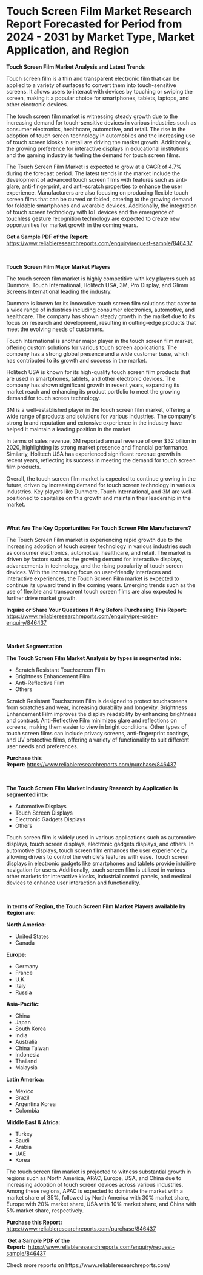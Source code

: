 <p><h1>Touch Screen Film Market Research Report Forecasted for Period from 2024 -  2031 by Market Type, Market Application, and Region</h1></p><p><strong>Touch Screen Film Market Analysis and Latest Trends</strong></p>
<p><p>Touch screen film is a thin and transparent electronic film that can be applied to a variety of surfaces to convert them into touch-sensitive screens. It allows users to interact with devices by touching or swiping the screen, making it a popular choice for smartphones, tablets, laptops, and other electronic devices.</p><p>The touch screen film market is witnessing steady growth due to the increasing demand for touch-sensitive devices in various industries such as consumer electronics, healthcare, automotive, and retail. The rise in the adoption of touch screen technology in automobiles and the increasing use of touch screen kiosks in retail are driving the market growth. Additionally, the growing preference for interactive displays in educational institutions and the gaming industry is fueling the demand for touch screen films.</p><p>The Touch Screen Film Market is expected to grow at a CAGR of 4.7% during the forecast period. The latest trends in the market include the development of advanced touch screen films with features such as anti-glare, anti-fingerprint, and anti-scratch properties to enhance the user experience. Manufacturers are also focusing on producing flexible touch screen films that can be curved or folded, catering to the growing demand for foldable smartphones and wearable devices. Additionally, the integration of touch screen technology with IoT devices and the emergence of touchless gesture recognition technology are expected to create new opportunities for market growth in the coming years.</p></p>
<p><strong>Get a Sample PDF of the Report:&nbsp;</strong> <a href="https://www.reliableresearchreports.com/enquiry/request-sample/846437">https://www.reliableresearchreports.com/enquiry/request-sample/846437</a></p>
<p>&nbsp;</p>
<p><strong>Touch Screen Film Major Market Players</strong></p>
<p><p>The touch screen film market is highly competitive with key players such as Dunmore, Touch International, Holitech USA, 3M, Pro Display, and Glimm Screens International leading the industry. </p><p>Dunmore is known for its innovative touch screen film solutions that cater to a wide range of industries including consumer electronics, automotive, and healthcare. The company has shown steady growth in the market due to its focus on research and development, resulting in cutting-edge products that meet the evolving needs of customers.</p><p>Touch International is another major player in the touch screen film market, offering custom solutions for various touch screen applications. The company has a strong global presence and a wide customer base, which has contributed to its growth and success in the market.</p><p>Holitech USA is known for its high-quality touch screen film products that are used in smartphones, tablets, and other electronic devices. The company has shown significant growth in recent years, expanding its market reach and enhancing its product portfolio to meet the growing demand for touch screen technology.</p><p>3M is a well-established player in the touch screen film market, offering a wide range of products and solutions for various industries. The company's strong brand reputation and extensive experience in the industry have helped it maintain a leading position in the market.</p><p>In terms of sales revenue, 3M reported annual revenue of over $32 billion in 2020, highlighting its strong market presence and financial performance. Similarly, Holitech USA has experienced significant revenue growth in recent years, reflecting its success in meeting the demand for touch screen film products.</p><p>Overall, the touch screen film market is expected to continue growing in the future, driven by increasing demand for touch screen technology in various industries. Key players like Dunmore, Touch International, and 3M are well-positioned to capitalize on this growth and maintain their leadership in the market.</p></p>
<p>&nbsp;</p>
<p><strong>What Are The Key Opportunities For Touch Screen Film Manufacturers?</strong></p>
<p><p>The Touch Screen Film market is experiencing rapid growth due to the increasing adoption of touch screen technology in various industries such as consumer electronics, automotive, healthcare, and retail. The market is driven by factors such as the growing demand for interactive displays, advancements in technology, and the rising popularity of touch screen devices. With the increasing focus on user-friendly interfaces and interactive experiences, the Touch Screen Film market is expected to continue its upward trend in the coming years. Emerging trends such as the use of flexible and transparent touch screen films are also expected to further drive market growth.</p></p>
<p><strong>Inquire or Share Your Questions If Any Before Purchasing This Report:</strong> <a href="https://www.reliableresearchreports.com/enquiry/pre-order-enquiry/846437">https://www.reliableresearchreports.com/enquiry/pre-order-enquiry/846437</a></p>
<p>&nbsp;</p>
<p><strong>Market Segmentation</strong></p>
<p><strong>The Touch Screen Film Market Analysis by types is segmented into:</strong></p>
<p><ul><li>Scratch Resistant Touchscreen Film</li><li>Brightness Enhancement Film</li><li>Anti-Reflective Film</li><li>Others</li></ul></p>
<p><p>Scratch Resistant Touchscreen Film is designed to protect touchscreens from scratches and wear, increasing durability and longevity. Brightness Enhancement Film improves the display readability by enhancing brightness and contrast. Anti-Reflective Film minimizes glare and reflections on screens, making them easier to view in bright conditions. Other types of touch screen films can include privacy screens, anti-fingerprint coatings, and UV protective films, offering a variety of functionality to suit different user needs and preferences.</p></p>
<p><strong>Purchase this Report:&nbsp;</strong><a href="https://www.reliableresearchreports.com/purchase/846437">https://www.reliableresearchreports.com/purchase/846437</a></p>
<p>&nbsp;</p>
<p><strong>The Touch Screen Film Market Industry Research by Application is segmented into:</strong></p>
<p><ul><li>Automotive Displays</li><li>Touch Screen Displays</li><li>Electronic Gadgets Displays</li><li>Others</li></ul></p>
<p><p>Touch screen film is widely used in various applications such as automotive displays, touch screen displays, electronic gadgets displays, and others. In automotive displays, touch screen film enhances the user experience by allowing drivers to control the vehicle's features with ease. Touch screen displays in electronic gadgets like smartphones and tablets provide intuitive navigation for users. Additionally, touch screen film is utilized in various other markets for interactive kiosks, industrial control panels, and medical devices to enhance user interaction and functionality.</p></p>
<p>&nbsp;</p>
<p><strong>In terms of Region, the Touch Screen Film Market Players available by Region are:</strong></p>
<p>
    <p> <strong> North America: </strong>
        <ul>
            <li>United States</li>
            <li>Canada</li>
        </ul>
        </p> 
    <p> <strong> Europe: </strong>
        <ul>
            <li>Germany</li>
            <li>France</li>
            <li>U.K.</li>
            <li>Italy</li>
            <li>Russia</li>
        </ul>
        </p> 
    <p> <strong> Asia-Pacific: </strong>
        <ul>
            <li>China</li>
            <li>Japan</li>
            <li>South Korea</li>
            <li>India</li>
            <li>Australia</li>
            <li>China Taiwan</li>
            <li>Indonesia</li>
            <li>Thailand</li>
            <li>Malaysia</li>
        </ul>
        </p> 
    <p> <strong> Latin America: </strong>
        <ul>
            <li>Mexico</li>
            <li>Brazil</li>
            <li>Argentina Korea</li>
            <li>Colombia</li>
        </ul>
        </p> 
    <p> <strong> Middle East & Africa: </strong>
        <ul>
            <li>Turkey</li>
            <li>Saudi</li>
            <li>Arabia</li>
            <li>UAE</li>
            <li>Korea</li>
        </ul>
    </p>
    </p>
<p><p>The touch screen film market is projected to witness substantial growth in regions such as North America, APAC, Europe, USA, and China due to increasing adoption of touch screen devices across various industries. Among these regions, APAC is expected to dominate the market with a market share of 35%, followed by North America with 30% market share, Europe with 20% market share, USA with 10% market share, and China with 5% market share, respectively.</p></p>
<p><strong>Purchase this Report: </strong><a href="https://www.reliableresearchreports.com/purchase/846437">https://www.reliableresearchreports.com/purchase/846437</a></p>
<p>&nbsp;<strong>Get a Sample PDF of the Report:&nbsp;&nbsp;</strong><a href="https://www.reliableresearchreports.com/enquiry/request-sample/846437">https://www.reliableresearchreports.com/enquiry/request-sample/846437</a></p>
<p><strong></strong></p>
<p>Check more reports on https://www.reliableresearchreports.com/</p>